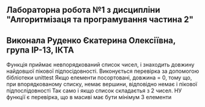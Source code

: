 ## Лабораторна робота №1 з дисципліни "Алгоритмізаця та програмування частина 2"
## Виконала Руденко Єкатерина Олексіївна, група ІР-13, ІКТА
Функція приймає невпорядкований список чисел, і знаходить довжину найдовшої пікової підпосідовності. Виконується перевірка за допомогою бібліотеки unittest
Якщо елементи посортовані, довжина = 0, тому що, при впорядкованому списку, немає вершини, відповідно немає і пікової підпослідовності
Так само і якщо список складаєтья з 2 чисел. НУ функції є перевірка, що в масиві має бути мінімум 3 елементи
